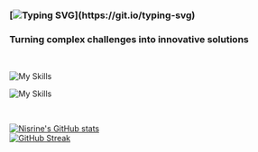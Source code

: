 ### [![Typing SVG](https://readme-typing-svg.demolab.com?font=Fira+Code&pause=1000&color=65a0f2&width=435&lines=Hi%2C+I'm+Nisrine.)](https://git.io/typing-svg)
### Turning complex challenges into innovative solutions 
<!-- <img src="https://github.githubassets.com/images/mona-whisper.gif" width="40"> -->
</br>


![My Skills](https://skillicons.dev/icons?i=js,python,java,react,nodejs,mysql,flask,mongodb)

![My Skills](https://skillicons.dev/icons?i=html,css,bootstrap,jquery,spring,git,aws,heroku)

</br>

[![Nisrine's GitHub stats](https://github-readme-stats.vercel.app/api?username=nisrinekane)](https://github.com/nisrinekane/github-readme-stats)
</br>
[![GitHub Streak](https://github-readme-streak-stats.herokuapp.com?user=nisrinekane&theme=blueberry)](https://git.io/streak-stats)


